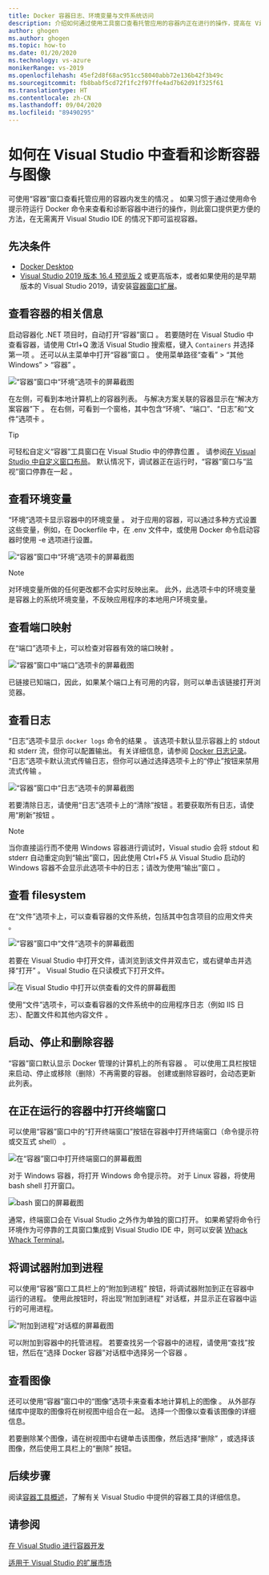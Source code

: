 ```yaml
---
title: Docker 容器日志、环境变量与文件系统访问
description: 介绍如何通过使用工具窗口查看托管应用的容器内正在进行的操作，提高在 Visual Studio 中调试和诊断基于容器的应用的能力。
author: ghogen
ms.author: ghogen
ms.topic: how-to
ms.date: 01/20/2020
ms.technology: vs-azure
monikerRange: vs-2019
ms.openlocfilehash: 45ef2d8f68ac951cc58040abb72e136b42f3b49c
ms.sourcegitcommit: fb8babf5cd72f1fc2f97ffe4ad7b62d91f325f61
ms.translationtype: HT
ms.contentlocale: zh-CN
ms.lasthandoff: 09/04/2020
ms.locfileid: "89490295"
---
```

# <a name="how-to-view-and-diagnose-containers-and-images-in-visual-studio"></a>如何在 Visual Studio 中查看和诊断容器与图像

可使用“容器”窗口查看托管应用的容器内发生的情况  。 如果习惯于通过使用命令提示符运行 Docker 命令来查看和诊断容器中进行的操作，则此窗口提供更方便的方法，在无需离开 Visual Studio IDE 的情况下即可监视容器。

## <a name="prerequisites"></a>先决条件

- [Docker Desktop](https://hub.docker.com/editions/community/docker-ce-desktop-windows)
- [Visual Studio 2019 版本 16.4 预览版 2](https://visualstudio.microsoft.com/downloads) 或更高版本，或者如果使用的是早期版本的 Visual Studio 2019，请安装[容器窗口扩展](https://marketplace.visualstudio.com/items?itemName=ms-azuretools.vs-containers-tools-extensions)。

## <a name="view-information-about-your-containers"></a>查看容器的相关信息

启动容器化 .NET 项目时，自动打开“容器”窗口  。 若要随时在 Visual Studio 中查看容器，请使用 Ctrl+Q 激活 Visual Studio 搜索框，键入 `Containers` 并选择第一项   。 还可以从主菜单中打开“容器”窗口  。 使用菜单路径“查看” > “其他 Windows” > “容器”    。  

![“容器”窗口中“环境”选项卡的屏幕截图](media/view-and-diagnose-containers/container-window.png)

在左侧，可看到本地计算机上的容器列表。 与解决方案关联的容器显示在“解决方案容器”下  。 在右侧，可看到一个窗格，其中包含“环境”、“端口”、“日志”和“文件”选项卡     。

> [!TIP]
> 可轻松自定义“容器”工具窗口在 Visual Studio 中的停靠位置  。 请参阅[在 Visual Studio 中自定义窗口布局](../ide/customizing-window-layouts-in-visual-studio.md)。 默认情况下，调试器正在运行时，“容器”窗口与“监视”窗口停靠在一起   。

## <a name="view-environment-variables"></a>查看环境变量

“环境”选项卡显示容器中的环境变量  。 对于应用的容器，可以通过多种方式设置这些变量，例如，在 Dockerfile 中，在 .env 文件中，或使用 Docker 命令启动容器时使用 -e 选项进行设置。

![“容器”窗口中“环境”选项卡的屏幕截图](media/view-and-diagnose-containers/containers-environment-vars.png)

> [!NOTE]
> 对环境变量所做的任何更改都不会实时反映出来。 此外，此选项卡中的环境变量是容器上的系统环境变量，不反映应用程序的本地用户环境变量。

## <a name="view-port-mappings"></a>查看端口映射

在“端口”选项卡上，可以检查对容器有效的端口映射  。

![“容器”窗口中“端口”选项卡的屏幕截图](media/view-and-diagnose-containers/containers-ports.png)

已链接已知端口，因此，如果某个端口上有可用的内容，则可以单击该链接打开浏览器。

## <a name="view-logs"></a>查看日志

“日志”选项卡显示 `docker logs` 命令的结果  。 该选项卡默认显示容器上的 stdout 和 stderr 流，但你可以配置输出。 有关详细信息，请参阅 [Docker 日志记录](https://docs.docker.com/config/containers/logging/)。  “日志”选项卡默认流式传输日志，但你可以通过选择选项卡上的“停止”按钮来禁用流式传输   。

![“容器”窗口中“日志”选项卡的屏幕截图](media/view-and-diagnose-containers/containers-logs.png)

若要清除日志，请使用“日志”选项卡上的“清除”按钮   。若要获取所有日志，请使用“刷新”按钮  。

> [!NOTE]
> 当你直接运行而不使用 Windows 容器进行调试时，Visual studio 会将 stdout 和 stderr 自动重定向到“输出”窗口，因此使用 Ctrl+F5 从 Visual Studio 启动的 Windows 容器不会显示此选项卡中的日志；请改为使用“输出”窗口     。

## <a name="view-the-filesystem"></a>查看 filesystem

在“文件”选项卡上，可以查看容器的文件系统，包括其中包含项目的应用文件夹  。

![“容器”窗口中“文件”选项卡的屏幕截图](media/view-and-diagnose-containers/container-filesystem.png)

若要在 Visual Studio 中打开文件，请浏览到该文件并双击它，或右键单击并选择“打开”  。 Visual Studio 在只读模式下打开文件。

![在 Visual Studio 中打开以供查看的文件的屏幕截图](media/view-and-diagnose-containers/container-file-open.png)

使用“文件”选项卡，可以查看容器的文件系统中的应用程序日志（例如 IIS 日志）、配置文件和其他内容文件  。

## <a name="start-stop-and-remove-containers"></a>启动、停止和删除容器

“容器”窗口默认显示 Docker 管理的计算机上的所有容器  。 可以使用工具栏按钮来启动、停止或移除（删除）不再需要的容器。  创建或删除容器时，会动态更新此列表。

## <a name="open-a-terminal-window-in-a-running-container"></a>在正在运行的容器中打开终端窗口

可以使用“容器”窗口中的“打开终端窗口”按钮在容器中打开终端窗口（命令提示符或交互式 shell）   。

![在“容器”窗口中打开终端窗口的屏幕截图](media/view-and-diagnose-containers/containers-open-terminal-window.png)

对于 Windows 容器，将打开 Windows 命令提示符。 对于 Linux 容器，将使用 bash shell 打开窗口。

![bash 窗口的屏幕截图](media/view-and-diagnose-containers/container-bash-window.png)

通常，终端窗口会在 Visual Studio 之外作为单独的窗口打开。 如果希望将命令行环境作为可停靠的工具窗口集成到 Visual Studio IDE 中，则可以安装 [Whack Whack Terminal](https://marketplace.visualstudio.com/items?itemName=DanielGriffen.WhackWhackTerminal)。

## <a name="attach-the-debugger-to-a-process"></a>将调试器附加到进程

可以使用“容器”窗口工具栏上的“附加到进程”  按钮，将调试器附加到正在容器中运行的进程。 使用此按钮时，将出现“附加到进程”  对话框，并显示正在容器中运行的可用进程。  

![“附加到进程”对话框的屏幕截图](media/view-and-diagnose-containers/containers-attach-to-process.jpg)

可以附加到容器中的托管进程。 若要查找另一个容器中的进程，请使用“查找”按钮，然后在“选择 Docker 容器”对话框中选择另一个容器   。

## <a name="viewing-images"></a>查看图像

还可以使用“容器”窗口中的“图像”选项卡来查看本地计算机上的图像   。 从外部存储库中提取的图像将在树视图中组合在一起。 选择一个图像以查看该图像的详细信息。

若要删除某个图像，请在树视图中右键单击该图像，然后选择“删除”  ，或选择该图像，然后使用工具栏上的“删除”  按钮。

## <a name="next-steps"></a>后续步骤

阅读[容器工具概述](overview.md)，了解有关 Visual Studio 中提供的容器工具的详细信息。

## <a name="see-also"></a>请参阅

[在 Visual Studio 进行容器开发](./index.yml)

[适用于 Visual Studio 的扩展市场](https://marketplace.visualstudio.com/)